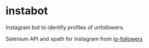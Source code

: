 # instabot
Instagram bot to identify profiles of unfollowers.

Selenium API and xpath for instagram from [ig-followers](https://github.com/aj-4/ig-followers)

